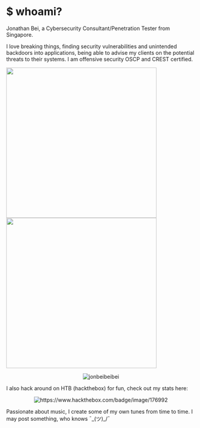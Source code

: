 # $ whoami?

Jonathan Bei, a Cybersecurity Consultant/Penetration Tester from Singapore.

I love breaking things, finding security vulnerabilities and unintended backdoors into applications, being able to advise my clients on the potential threats to their systems. I am offensive security OSCP and CREST certified. 

 <div class="parent">
        <img class="half-page-image" src="https://raw.githubusercontent.com/jonbeibeibei/jonbeibeibei-site/master/docs/PWK-OSCP-badge.png" width="400">
        <img class="half-page-image" src="https://raw.githubusercontent.com/jonbeibeibei/jonbeibeibei-site/master/docs/crest.png" width="400">
</div>

<p align="center"> <img src="https://github-readme-stats.vercel.app/api?username=jonbeibeibei&show_icons=true&theme=gruvbox&count_private=true" alt="jonbeibeibei" />

I also hack around on HTB (hackthebox) for fun, check out my stats here: 
<p align="center"> <img src="https://www.hackthebox.com/badge/image/176992" alt="https://www.hackthebox.com/badge/image/176992" />
  
Passionate about music, I create some of my own tunes from time to time. I may post something, who knows ¯\_(ツ)_/¯
